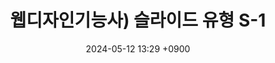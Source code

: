 ---
layout: post
title: 웹디자인기능사) 슬라이드 유형 S-1
date: 2024-05-12 13:29 +0900
description: github 터미널
image: ../assets/img/blog_img15.png
category: 웹디자인기능사
tags: git github
published: true
sitemap: true
---